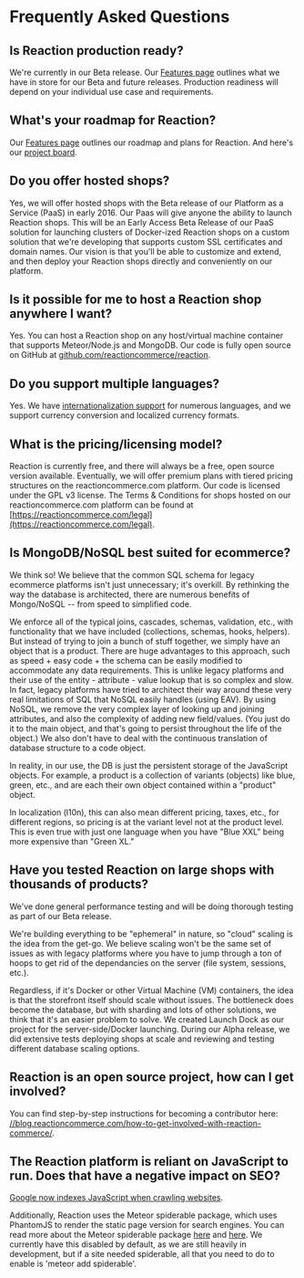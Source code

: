 # Frequently Asked Questions
## Is Reaction production ready?
We're currently in our Beta release. Our [Features page](https://reactioncommerce.com/features) outlines what we have in store for our Beta and future releases. Production readiness will depend on your individual use case and requirements.

## What's your roadmap for Reaction?
Our [Features page](https://reactioncommerce.com/features) outlines our roadmap and plans for Reaction. And here's our [project board](https://waffle.io/reactioncommerce/reaction).

## Do you offer hosted shops?
Yes, we will offer hosted shops with the Beta release of our Platform as a Service (PaaS) in early 2016. Our Paas will give anyone the ability to launch Reaction shops. This will be an Early Access Beta Release of our PaaS solution for launching clusters of Docker-ized Reaction shops on a custom solution that we're developing that supports custom SSL certificates and domain names. Our vision is that you'll be able to customize and extend, and then deploy your Reaction shops directly and conveniently on our platform.

## Is it possible for me to host a Reaction shop anywhere I want?
Yes. You can host a Reaction shop on any host/virtual machine container that supports Meteor/Node.js and MongoDB. Our code is fully open source on GitHub at [github.com/reactioncommerce/reaction](https://github.com/reactioncommerce/reaction).

## Do you support multiple languages?
Yes. We have [internationalization support](/developer/architecture/i18n.md) for numerous languages, and we support currency conversion and localized currency formats.

## What is the pricing/licensing model?
Reaction is currently free, and there will always be a free, open source version available. Eventually, we will offer premium plans with tiered pricing structures on the reactioncommerce.com platform. Our code is licensed under the GPL v3 license. The Terms & Conditions for shops hosted on our reactioncommerce.com platform can be found at [https://reactioncommerce.com/legal](https://reactioncommerce.com/legal).

## Is MongoDB/NoSQL best suited for ecommerce?
We think so! We believe that the common SQL schema for legacy ecommerce platforms isn't just unnecessary; it's overkill. By rethinking the way the database is architected, there are numerous benefits of Mongo/NoSQL -- from speed to simplified code.

We enforce all of the typical joins, cascades, schemas, validation, etc., with functionality that we have included (collections, schemas, hooks, helpers). But instead of trying to join a bunch of stuff together, we simply have an object that is a product. There are huge advantages to this approach, such as speed + easy code + the schema can be easily modified to accommodate any data requirements. This is unlike legacy platforms and their use of the entity - attribute - value lookup that is so complex and slow. In fact, legacy platforms have tried to architect their way around these very real limitations of SQL that NoSQL easily handles (using EAV). By using NoSQL, we remove the very complex layer of looking up and joining attributes, and also the complexity of adding new field/values. (You just do it to the main object, and that's going to persist throughout the life of the object.)  We also don't have to deal with the continuous translation of database structure to a code object.

In reality, in our use, the DB is just the persistent storage of the JavaScript objects. For example, a product is a collection of variants (objects) like blue, green, etc., and are each their own object contained within a "product" object.

In localization (l10n), this can also mean different pricing, taxes, etc., for different regions, so pricing is at the variant level not at the product level.  This is even true with just one language when you have "Blue XXL" being more expensive than "Green XL."

## Have you tested Reaction on large shops with thousands of products?
We've done general performance testing and will be doing thorough testing as part of our Beta release.

We're building everything to be "ephemeral" in nature, so "cloud" scaling is the idea from the get-go. We believe scaling won't be the same set of issues as with legacy platforms where you have to jump through a ton of hoops to get rid of the dependancies on the server (file system, sessions, etc.).

Regardless, if it's Docker or other Virtual Machine (VM) containers, the idea is that the storefront itself should scale without issues. The bottleneck does become the database, but with sharding and lots of other solutions, we think that it's an easier problem to solve. We created Launch Dock as our project for the server-side/Docker launching. During our Alpha release, we did extensive tests deploying shops at scale and reviewing and testing different database scaling options.

## Reaction is an open source project, how can I get involved?
You can find step-by-step instructions for becoming a contributor here: [//blog.reactioncommerce.com/how-to-get-involved-with-reaction-commerce/](http://blog.reactioncommerce.com/how-to-get-involved-with-reaction-commerce/).

## The Reaction platform is reliant on JavaScript to run. Does that have a negative impact on SEO?
[Google now indexes JavaScript when crawling websites](https://googlewebmastercentral.blogspot.com.es/2014/05/understanding-web-pages-better.html).

Additionally, Reaction uses the Meteor spiderable package, which uses PhantomJS to render the static page version for search engines. You can read more about the Meteor spiderable package [here](https://atmospherejs.com/meteor/spiderable) and [here](https://www.eventedmind.com/feed/meteor-the-spiderable-package). We currently have this disabled by default, as we are still heavily in development, but if a site needed spiderable, all that you need to do to enable is 'meteor add spiderable'.
